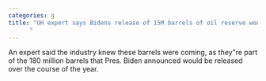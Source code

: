 ```yaml
---
categories: g
title: "UH expert says Bidens release of 15M barrels of oil reserve wont make a difference at the pump
      "
---
```

An expert said the industry knew these barrels were coming, as they"re part of the 180 million barrels that Pres. Biden announced would be released over the course of the year.
      